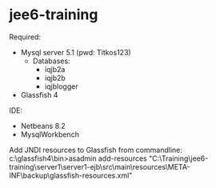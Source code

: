 # jee6-training

Required:
- Mysql server 5.1 (pwd: Titkos123)
    - Databases:
        - iqjb2a
        - iqjb2b
        - iqjblogger
- Glassfish 4

IDE:
- Netbeans 8.2
- MysqlWorkbench

Add JNDI resources to Glassfish from commandline:
c:\glassfish4\bin>asadmin add-resources "C:\Training\jee6-training\server1\server1-ejb\src\main\resources\META-INF\backup\glassfish-resources.xml"